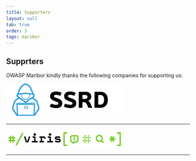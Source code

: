 ```yaml
---
title: Supporters
layout: null
tab: true
order: 3
tags: maribor
---
```


## Supprters

OWASP Maribor kindly thanks the following companies for supporting us:

[![Logo SSRD](assets/images/sponsors/ssrd-logo.png)](https://ssrd.io/)

---

[![Logo Viris](assets/images/sponsors/viris-logo.png)](https://www.viris.si/)

---
